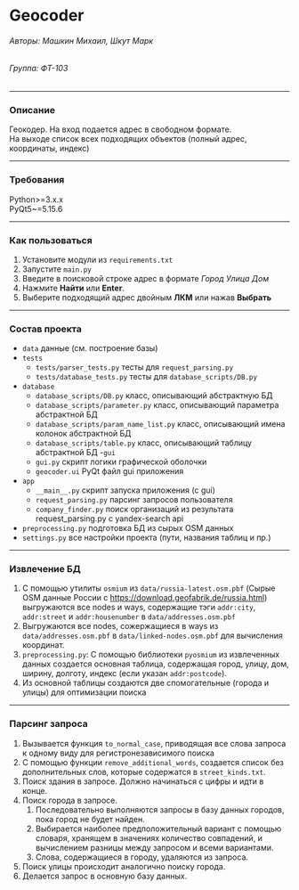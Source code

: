 # Geocoder
###### Авторы: Машкин Михаил, Шкут Марк
###### Группа: ФТ-103
___
### Описание
Геокодер. На вход подается адрес в свободном формате.  
На выходе список всех подходящих объектов (полный адрес, координаты, индекс)
___
### Требования
Python>=3.x.x  
PyQt5~=5.15.6
___
### Как пользоваться
1. Установите модули из `requirements.txt`
2. Запустите `main.py`
3. Введите в поисковой строке адрес в формате _Город Улица Дом_
4. Нажмите **Найти** или **Enter**.
5. Выберите подходящий адрес двойным **ЛКМ** или нажав **Выбрать**
___
### Состав проекта
- `data` данные (см. построение базы)
- `tests`
  - `tests/parser_tests.py` тесты для `request_parsing.py`
  - `tests/database_tests.py` тесты для `database_scripts/DB.py`
- `database`
  - `database_scripts/DB.py` класс, описывающий абстрактную БД
  - `database_scripts/parameter.py` класс, описывающий параметра абстрактной БД
  - `database_scripts/param_name_list.py` класс, описывающий имена колонок абстрактной БД
  - `database_scripts/table.py` класс, описывающий таблицу абстрактной БД
-`gui`
  - `gui.py` скрипт логики графической оболочки
  - `geocoder.ui` PyQt файл gui приложения
- `app`
  - `__main__.py` скрипт запуска приложения (с gui)
  - `request_parsing.py` парсинг запросов пользователя
  - `company_finder.py` поиск организаций из результата request_parsing.py с yandex-search api
- `preprocessing.py` подготовка БД из сырых OSM данных
- `settings.py` все настройки проекта (пути, названия таблиц и пр.)
___
### Извлечение БД
1. С помощью утилиты `osmium` из `data/russia-latest.osm.pbf` 
(Сырые OSM данные России с https://download.geofabrik.de/russia.html)
выгружаются все nodes и ways, содержащие тэги `addr:city`, `addr:street` и `addr:housenumber`
в `data/addresses.osm.pbf`
2. Выгружаются все nodes, сожержащиеся в ways из `data/addresses.osm.pbf`
в `data/linked-nodes.osm.pbf` для вычисления координат.
3. `preprocessing.py`: С помощью библиотеки `pyosmium` из извлеченных данных создается основная таблица,
содержащая город, улицу, дом, ширину, долготу, индекс (если указан `addr:postcode`).
4. Из основной таблицы создаются две спомогательные (города и улицы) для оптимизации поиска
___
### Парсинг запроса
1. Вызывается функция `to_normal_case`, приводящая все слова запроса к одному виду для регистронезависимого поиска
2. С помощью функции `remove_additional_words`, создается список без дополнительных слов, которые содержатся
в `street_kinds.txt`.
3. Поиск здания в запросе. Должно начинаться с цифры и идти в конце.
4. Поиск города в запросе.
   1. Последовательно выполняются запросы в базу данных городов, пока город не будет найден.
   2. Выбирается наиболее предположительный вариант с помощью словаря, хранящем в значениях количество совпадений, и 
   вычислением разницы между запросом и всеми вариантами.
   3. Слова, содержащиеся в городу, удаляются из запроса.
5. Поиск улицы происходит аналогично поиску города.
6. Делается запрос в основную базу данных.
